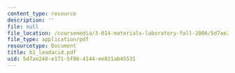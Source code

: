 ```yaml
---
content_type: resource
description: ''
file: null
file_location: /coursemedia/3-014-materials-laboratory-fall-2006/5d7ae248e1715f864144ee021ab45531_b1_leadacid.pdf
file_type: application/pdf
resourcetype: Document
title: b1_leadacid.pdf
uid: 5d7ae248-e171-5f86-4144-ee021ab45531
---
```

